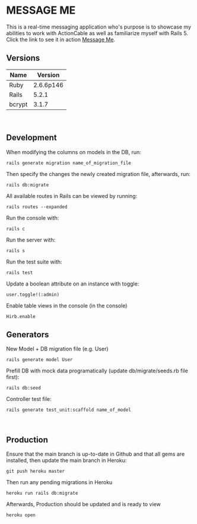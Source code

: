 # MESSAGE ME

This is a real-time messaging application who's purpose is to showcase my abilities to work with ActionCable as well as familiarize myself with Rails 5. Click the link to see it in action [Message Me]().

## Versions

| Name             | Version                |
|------------------|------------------------|
| Ruby             | 2.6.6p146              |
| Rails            | 5.2.1                  |
| bcrypt           | 3.1.7                  |
&nbsp;

## Development

When modifying the columns on models in the DB, run:

```console
rails generate migration name_of_migration_file
```

Then specify the changes the newly created migration file, afterwards, run:

```console
rails db:migrate
```

All available routes in Rails can be viewed by running:

```console
rails routes --expanded
```

Run the console with:

```console
rails c
```

Run the server with:

```console
rails s
```

Run the test suite with:

```console
rails test
```

Update a boolean attribute on an instance with toggle:

```console
user.toggle!(:admin)
```

Enable table views in the console (in the console)

```console
Hirb.enable
```

## Generators

New Model + DB migration file (e.g. User)

```console
rails generate model User
```

Prefill DB with mock data programatically (update db/migrate/seeds.rb file first):

```console
rails db:seed
```

Controller test file:

```console
rails generate test_unit:scaffold name_of_model
```

&nbsp;

## Production

Ensure that the main branch is up-to-date in Github and that all gems are installed, then update the main branch in Heroku:

```console
git push heroku master
```

Then run any pending migrations in Heroku

```console
heroku run rails db:migrate
```

Afterwards, Production should be updated and is ready to view

```console
heroku open
```
